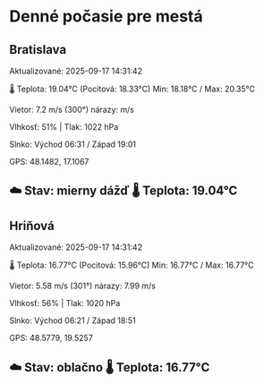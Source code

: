 ﻿# Denné počasie pre mestá

## Bratislava
Aktualizované: 2025-09-17 14:31:42

🌡️ Teplota: 19.04°C 
(Pocitová: 18.33°C)
Min: 18.18°C / Max: 20.35°C

Vietor: 7.2 m/s    (300°) 
nárazy:  m/s

Vlhkosť: 51% | Tlak: 1022 hPa

Slnko: Východ 06:31 / Západ 19:01

GPS: 48.1482, 17.1067

☁️ Stav: mierny dážď        🌡️ Teplota: 19.04°C
---

## Hriňová
Aktualizované: 2025-09-17 14:31:42

🌡️ Teplota: 16.77°C 
(Pocitová: 15.96°C)
Min: 16.77°C / Max: 16.77°C

Vietor: 5.58 m/s (301°)
nárazy: 7.99 m/s

Vlhkosť: 56% | Tlak: 1020 hPa

Slnko: Východ 06:21 / Západ 18:51

GPS: 48.5779, 19.5257

☁️ Stav: oblačno        🌡️ Teplota: 16.77°C
---
